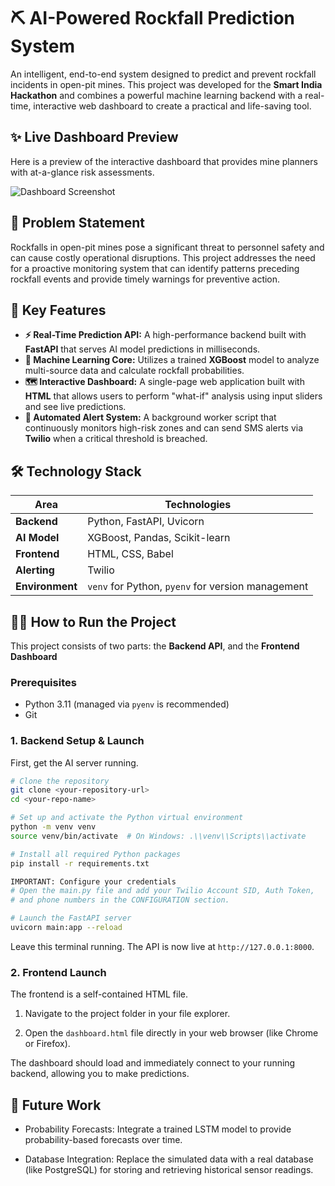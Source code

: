 # ⛏️ AI-Powered Rockfall Prediction System

An intelligent, end-to-end system designed to predict and prevent rockfall incidents in open-pit mines. This project was developed for the **Smart India Hackathon** and combines a powerful machine learning backend with a real-time, interactive web dashboard to create a practical and life-saving tool.

## ✨ Live Dashboard Preview

Here is a preview of the interactive dashboard that provides mine planners with at-a-glance risk assessments.

![Dashboard Screenshot](https://github.com/jadenisaac2005/rockfall-prediction-sih25/blob/fc7b38049efff57c5008c23ff8405bac36c3ea3a/media/Dashboard%20Screenshot.jpg)
## 🎯 Problem Statement

Rockfalls in open-pit mines pose a significant threat to personnel safety and can cause costly operational disruptions. This project addresses the need for a proactive monitoring system that can identify patterns preceding rockfall events and provide timely warnings for preventive action.

## 🚀 Key Features

* **⚡ Real-Time Prediction API:** A high-performance backend built with **FastAPI** that serves AI model predictions in milliseconds.
* **🧠 Machine Learning Core:** Utilizes a trained **XGBoost** model to analyze multi-source data and calculate rockfall probabilities.
* **🗺️ Interactive Dashboard:** A single-page web application built with **HTML** that allows users to perform "what-if" analysis using input sliders and see live predictions.
* **📲 Automated Alert System:** A background worker script that continuously monitors high-risk zones and can send SMS alerts via **Twilio** when a critical threshold is breached.

## 🛠️ Technology Stack

| Area          | Technologies                                       |
| ------------- | -------------------------------------------------- |
| **Backend** | Python, FastAPI, Uvicorn                           |
| **AI Model** | XGBoost, Pandas, Scikit-learn                      |
| **Frontend** | HTML, CSS,  Babel                                |
| **Alerting** | Twilio                                             |
| **Environment** | `venv` for Python, `pyenv` for version management  |

## 🏃‍♀️ How to Run the Project

This project consists of two parts: the **Backend API**, and the **Frontend Dashboard**
### Prerequisites

* Python 3.11 (managed via `pyenv` is recommended)
* Git

### 1. Backend Setup & Launch

First, get the AI server running.

```bash
# Clone the repository
git clone <your-repository-url>
cd <your-repo-name>

# Set up and activate the Python virtual environment
python -m venv venv
source venv/bin/activate  # On Windows: .\\venv\\Scripts\\activate

# Install all required Python packages
pip install -r requirements.txt

IMPORTANT: Configure your credentials
# Open the main.py file and add your Twilio Account SID, Auth Token,
# and phone numbers in the CONFIGURATION section.

# Launch the FastAPI server
uvicorn main:app --reload
```
Leave this terminal running. The API is now live at `http://127.0.0.1:8000`.

### 2. Frontend Launch

The frontend is a self-contained HTML file.

1. Navigate to the project folder in your file explorer.

2. Open the `dashboard.html` file directly in your web browser (like Chrome or Firefox).

The dashboard should load and immediately connect to your running backend, allowing you to make predictions.

## 🔮 Future Work

* Probability Forecasts: Integrate a trained LSTM model to provide probability-based forecasts over time.

* Database Integration: Replace the simulated data with a real database (like PostgreSQL) for storing and retrieving historical sensor readings.


